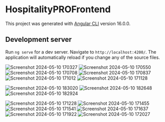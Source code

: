 # HospitalityPROFrontend

This project was generated with [Angular CLI](https://github.com/angular/angular-cli) version 16.0.0.

## Development server

Run `ng serve` for a dev server. Navigate to `http://localhost:4200/`. The application will automatically reload if you change any of the source files.

![Screenshot 2024-05-10 170327](https://github.com/SuadaSefullaj/HospitalityPRO-Frontend/assets/134237347/fc2abddd-6172-4aaa-bf1a-94a4aed50201)
![Screenshot 2024-05-10 170550](https://github.com/SuadaSefullaj/HospitalityPRO-Frontend/assets/134237347/43e1ccae-8205-4b46-8cb2-cff1b9f22902)
![Screenshot 2024-05-10 170708](https://github.com/SuadaSefullaj/HospitalityPRO-Frontend/assets/134237347/b22095c6-f35c-49ec-8ba3-4ba721b71593)
![Screenshot 2024-05-10 170837](https://github.com/SuadaSefullaj/HospitalityPRO-Frontend/assets/134237347/5d74b998-4a53-46ff-aa33-7ef138b7dfe5)
![Screenshot 2024-05-10 171012](https://github.com/SuadaSefullaj/HospitalityPRO-Frontend/assets/134237347/611bea54-3a60-4763-82a7-659d19a12ec0)
![Screenshot 2024-05-10 171128](https://github.com/SuadaSefullaj/HospitalityPRO-Frontend/assets/134237347/3dc6cd22-e96f-4a50-a02a-33722e5543c1)

![Screenshot 2024-05-10 183020](https://github.com/SuadaSefullaj/HospitalityPRO-Frontend/assets/134237347/2a6d3ad5-da51-4c39-bbc7-b444039d805e)
![Screenshot 2024-05-10 182648](https://github.com/SuadaSefullaj/HospitalityPRO-Frontend/assets/134237347/a2884d8b-b7a7-469c-b77c-c575fc13be02)
![Screenshot 2024-05-10 182924](https://github.com/SuadaSefullaj/HospitalityPRO-Frontend/assets/134237347/37adf3b1-2c1a-4229-b3e6-70c263adcd02)  


![Screenshot 2024-05-10 171228](https://github.com/SuadaSefullaj/HospitalityPRO-Frontend/assets/134237347/d40d847b-4fe8-4ef7-a4cd-deb1c4bc4b91)
![Screenshot 2024-05-10 171455](https://github.com/SuadaSefullaj/HospitalityPRO-Frontend/assets/134237347/f5c2bef5-5bcf-422c-bf08-a7bd65b15447)
![Screenshot 2024-05-10 171541](https://github.com/SuadaSefullaj/HospitalityPRO-Frontend/assets/134237347/dc353693-79b0-4ba0-adfe-b5c97052a61d)
![Screenshot 2024-05-10 171637](https://github.com/SuadaSefullaj/HospitalityPRO-Frontend/assets/134237347/2a19e3d4-c166-4bf9-b046-9909c8bde713)
![Screenshot 2024-05-10 171922](https://github.com/SuadaSefullaj/HospitalityPRO-Frontend/assets/134237347/fdbf8443-9082-4d8f-9667-95773be51196)
![Screenshot 2024-05-10 172027](https://github.com/SuadaSefullaj/HospitalityPRO-Frontend/assets/134237347/4ab3e809-db48-40d7-8a7c-76e1362d6900)








